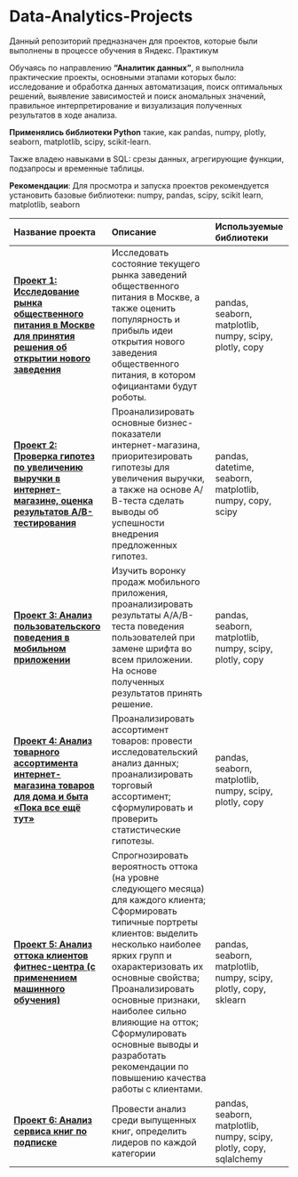 # **Data-Analytics-Projects**
Данный репозиторий предназначен для проектов, которые были выполнены в процессе обучения в Яндекс. Практикум

Обучаясь по направлению **“Аналитик данных”**, я выполнила практические проекты, основными этапами которых было: исследование и обработка данных автоматизация, поиск оптимальных решений, выявление зависимостей и поиск аномальных значений, правильное интерпретирование и визуализация полученных результатов в ходе анализа. 

**Применялись библиотеки Python** такие, как pandas, numpy, plotly, seaborn, matplotlib, scipy, scikit-learn. 

Также владею навыками в SQL: срезы данных, агрегирующие функции, подзапросы и временные таблицы.

**Рекомендации**: Для просмотра и запуска проектов рекомендуется установить базовые библиотеки: numpy, pandas, scipy, scikit learn, matplotlib, seaborn


| Название проекта | Описание | Используемые библиотеки | 
| :---------------------- | :---------------------- | :---------------------- |
| [**Проект 1: Исследование рынка общественного питания в Москве для принятия решения об открытии нового заведения**](project_1) | Исследовать состояние текущего рынка заведений общественного питания в Москве, а также оценить популярность и прибыль идеи открытия нового заведения общественного питания, в котором официантами будут роботы. | pandas, seaborn, matplotlib, numpy, scipy, plotly, copy |
| [**Проект 2: Проверка гипотез по увеличению выручки в интернет-магазине, оценка результатов А/В-тестирования**](https://github.com/alinakhannikova/Data-Analytics-Projects/tree/main/project_2) | Проанализировать основные бизнес-показатели интернет-магазина, приоритезировать гипотезы для увеличения выручки, а также на основе А/В-теста сделать выводы об успешности внедрения предложенных гипотез. | pandas, datetime, seaborn, matplotlib, numpy, copy, scipy
| [**Проект 3: Анализ пользовательского поведения в мобильном приложении**](https://github.com/alinakhannikova/Data-Analytics-Projects/tree/main/project_3)| Изучить воронку продаж мобильного приложения, проанализировать результаты А/А/В-теста поведения пользователей при замене шрифта во всем приложении. На основе полученных результатов принять решение. | pandas, seaborn, matplotlib, numpy, scipy, plotly, copy
| [**Проект 4: Анализ товарного ассортимента интернет-магазина товаров для дома и быта «Пока все ещё тут»**](https://github.com/alinakhannikova/Data-Analytics-Projects/tree/main/project_4)| Проанализировать ассортимент товаров: провести исследовательский анализ данных; проанализировать торговый ассортимент; сформулировать и проверить статистические гипотезы. | pandas, seaborn, matplotlib, numpy, scipy, plotly, copy
| [**Проект 5: Анализ оттока клиентов фитнес-центра (с применением машинного обучения)**](https://github.com/alinakhannikova/Data-Analytics-Projects/tree/main/project_5)| Спрогнозировать вероятность оттока (на уровне следующего месяца) для каждого клиента; Сформировать типичные портреты клиентов: выделить несколько наиболее ярких групп и охарактеризовать их основные свойства; Проанализировать основные признаки, наиболее сильно влияющие на отток; Сформулировать основные выводы и разработать рекомендации по повышению качества работы с клиентами. | pandas, seaborn, matplotlib, numpy, scipy, plotly, copy, sklearn
| [**Проект 6: Анализ сервиса книг по подписке**](https://github.com/alinakhannikova/Data-Analytics-Projects/tree/main/project_6)| Провести анализ среди выпущенных книг, определить лидеров по каждой категории | pandas, seaborn, matplotlib, numpy, scipy, plotly, copy, sqlalchemy

